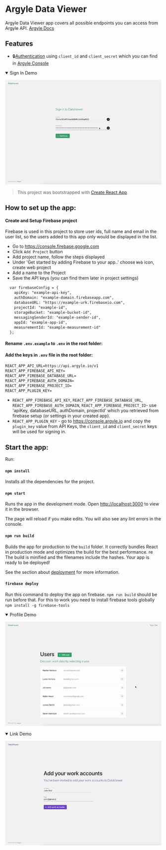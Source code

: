 # Argyle Data Viewer

Argyle Data Viewer app covers all possible endpoints you can access from Argyle API. [Argyle Docs](https://argyle.io/docs/api-reference)

## Features
- 🔒[Authentication](https://argyle.io/docs/api-reference/authentication) using `client_id` and `client_secret` which you can find in [Argyle Console](https://console.argyle.io)

<details open><summary>Sign In Demo</summary>
  <p align="center">
    <img src="./demo-gifs/sign_in.gif" alt="A gif to show sign in process">
  </p>
</details>


> This project was bootstrapped with [Create React App](https://github.com/facebook/create-react-app).

## How to set up the app:

#### Create and Setup Firebase project

Firebase is used in this project to store user ids, full name and email in the user list, so the users added to this app only would be displayed in the list.

- Go to https://console.firebase.google.com
- Click `Add Project` button
- Add project name, follow the steps displayed
- Under 'Get started by adding Firebase to your app..' choose `Web` icon, create web project
- Add a name to the Project
- Save the API keys (you can find them later in project settings)

```
  var firebaseConfig = {
    apiKey: "example-api-key",
    authDomain: "example-domain.firebaseapp.com",
    databaseURL: "https://example-urk.firebaseio.com",
    projectId: "example-id",
    storageBucket: "example-bucket-id",
    messagingSenderId: "example-sender-id",
    appId: "example-app-id",
    measurementId: "example-measurement-id"
  };
```

#### Rename `.env.example` to `.env` in the root folder:

#### Add the keys in `.env` file in the root folder:

```
REACT_APP_API_URL=https://api.argyle.io/v1
REACT_APP_FIREBASE_API_KEY=
REACT_APP_FIREBASE_DATABASE_URL=
REACT_APP_FIREBASE_AUTH_DOMAIN=
REACT_APP_FIREBASE_PROJECT_ID=
REACT_APP_PLUGIN_KEY=
```

- `REACT_APP_FIREBASE_API_KEY`, `REACT_APP_FIREBASE_DATABASE_URL`, `REACT_APP_FIREBASE_AUTH_DOMAIN`, `REACT_APP_FIREBASE_PROJECT_ID`- use 'apiKey, databaseURL, authDomain, projectId' which you retrieved from firebase setup (or settings in your created app).
- `REACT_APP_PLUGIN_KEY` - go to https://console.argyle.io and copy the `plugin_key` value from API Keys, the `client_id` and `client_secret` keys will be used for signing in.

## Start the app:

Run:

#### `npm install`

Installs all the dependencies for the project.

#### `npm start`

Runs the app in the development mode.
Open [http://localhost:3000](http://localhost:3000) to view it in the browser.

The page will reload if you make edits.
You will also see any lint errors in the console.

#### `npm run build`

Builds the app for production to the `build` folder.
It correctly bundles React in production mode and optimizes the build for the best performance.
re
The build is minified and the filenames include the hashes.
Your app is ready to be deployed!

See the section about [deployment](https://facebook.github.io/create-react-app/docs/deployment) for more information.

#### `firebase deploy`

Run this command to deploy the app on firebase. `npm run build` should be run before that.
For this to work you need to install firebase tools globally
`npm install -g firebase-tools`



<details open><summary>Profile Demo</summary>
  <p align="center">
    <img src="./demo-gifs/profile.gif" alt="A gif to profile">
  </p>
</details>

<details open><summary>Link Demo</summary>
  <p align="center">
    <img src="./demo-gifs/plugin.gif" alt="A gif to plugin">
  </p>
</details>

